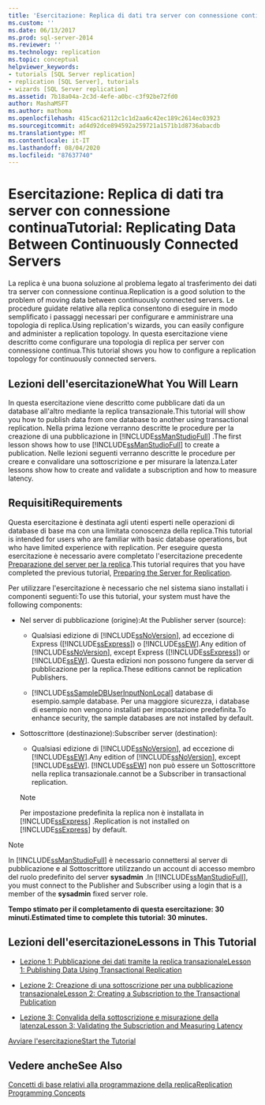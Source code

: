 ```yaml
---
title: 'Esercitazione: Replica di dati tra server con connessione continua Microsoft Docs'
ms.custom: ''
ms.date: 06/13/2017
ms.prod: sql-server-2014
ms.reviewer: ''
ms.technology: replication
ms.topic: conceptual
helpviewer_keywords:
- tutorials [SQL Server replication]
- replication [SQL Server], tutorials
- wizards [SQL Server replication]
ms.assetid: 7b18a04a-2c3d-4efe-a0bc-c3f92be72fd0
author: MashaMSFT
ms.author: mathoma
ms.openlocfilehash: 415cac62112c1c1d2aa6c42ec189c2614ec03923
ms.sourcegitcommit: ad4d92dce894592a259721a1571b1d8736abacdb
ms.translationtype: MT
ms.contentlocale: it-IT
ms.lasthandoff: 08/04/2020
ms.locfileid: "87637740"
---
```

# <a name="tutorial-replicating-data-between-continuously-connected-servers"></a><span data-ttu-id="4747e-102">Esercitazione: Replica di dati tra server con connessione continua</span><span class="sxs-lookup"><span data-stu-id="4747e-102">Tutorial: Replicating Data Between Continuously Connected Servers</span></span>
  <span data-ttu-id="4747e-103">La replica è una buona soluzione al problema legato al trasferimento dei dati tra server con connessione continua.</span><span class="sxs-lookup"><span data-stu-id="4747e-103">Replication is a good solution to the problem of moving data between continuously connected servers.</span></span> <span data-ttu-id="4747e-104">Le procedure guidate relative alla replica consentono di eseguire in modo semplificato i passaggi necessari per configurare e amministrare una topologia di replica.</span><span class="sxs-lookup"><span data-stu-id="4747e-104">Using replication's wizards, you can easily configure and administer a replication topology.</span></span> <span data-ttu-id="4747e-105">In questa esercitazione viene descritto come configurare una topologia di replica per server con connessione continua.</span><span class="sxs-lookup"><span data-stu-id="4747e-105">This tutorial shows you how to configure a replication topology for continuously connected servers.</span></span>  
  
## <a name="what-you-will-learn"></a><span data-ttu-id="4747e-106">Lezioni dell'esercitazione</span><span class="sxs-lookup"><span data-stu-id="4747e-106">What You Will Learn</span></span>  
 <span data-ttu-id="4747e-107">In questa esercitazione viene descritto come pubblicare dati da un database all'altro mediante la replica transazionale.</span><span class="sxs-lookup"><span data-stu-id="4747e-107">This tutorial will show you how to publish data from one database to another using transactional replication.</span></span> <span data-ttu-id="4747e-108">Nella prima lezione verranno descritte le procedure per la creazione di una pubblicazione in [!INCLUDE[ssManStudioFull](../../includes/ssmanstudiofull-md.md)] .</span><span class="sxs-lookup"><span data-stu-id="4747e-108">The first lesson shows how to use [!INCLUDE[ssManStudioFull](../../includes/ssmanstudiofull-md.md)] to create a publication.</span></span> <span data-ttu-id="4747e-109">Nelle lezioni seguenti verranno descritte le procedure per creare e convalidare una sottoscrizione e per misurare la latenza.</span><span class="sxs-lookup"><span data-stu-id="4747e-109">Later lessons show how to create and validate a subscription and how to measure latency.</span></span>  
  
## <a name="requirements"></a><span data-ttu-id="4747e-110">Requisiti</span><span class="sxs-lookup"><span data-stu-id="4747e-110">Requirements</span></span>  
 <span data-ttu-id="4747e-111">Questa esercitazione è destinata agli utenti esperti nelle operazioni di database di base ma con una limitata conoscenza della replica.</span><span class="sxs-lookup"><span data-stu-id="4747e-111">This tutorial is intended for users who are familiar with basic database operations, but who have limited experience with replication.</span></span> <span data-ttu-id="4747e-112">Per eseguire questa esercitazione è necessario avere completato l'esercitazione precedente [Preparazione del server per la replica](tutorial-preparing-the-server-for-replication.md).</span><span class="sxs-lookup"><span data-stu-id="4747e-112">This tutorial requires that you have completed the previous tutorial, [Preparing the Server for Replication](tutorial-preparing-the-server-for-replication.md).</span></span>  
  
 <span data-ttu-id="4747e-113">Per utilizzare l'esercitazione è necessario che nel sistema siano installati i componenti seguenti:</span><span class="sxs-lookup"><span data-stu-id="4747e-113">To use this tutorial, your system must have the following components:</span></span>  
  
-   <span data-ttu-id="4747e-114">Nel server di pubblicazione (origine):</span><span class="sxs-lookup"><span data-stu-id="4747e-114">At the Publisher server (source):</span></span>  
  
    -   <span data-ttu-id="4747e-115">Qualsiasi edizione di [!INCLUDE[ssNoVersion](../../includes/ssnoversion-md.md)], ad eccezione di Express ([!INCLUDE[ssExpress](../../includes/ssexpress-md.md)]) o [!INCLUDE[ssEW](../../includes/ssew-md.md)].</span><span class="sxs-lookup"><span data-stu-id="4747e-115">Any edition of [!INCLUDE[ssNoVersion](../../includes/ssnoversion-md.md)], except Express ([!INCLUDE[ssExpress](../../includes/ssexpress-md.md)]) or [!INCLUDE[ssEW](../../includes/ssew-md.md)].</span></span> <span data-ttu-id="4747e-116">Questa edizioni non possono fungere da server di pubblicazione per la replica.</span><span class="sxs-lookup"><span data-stu-id="4747e-116">These editions cannot be replication Publishers.</span></span>  
  
    -   [!INCLUDE[ssSampleDBUserInputNonLocal](../../includes/sssampledbuserinputnonlocal-md.md)] <span data-ttu-id="4747e-117">database di esempio.</span><span class="sxs-lookup"><span data-stu-id="4747e-117">sample database.</span></span> <span data-ttu-id="4747e-118">Per una maggiore sicurezza, i database di esempio non vengono installati per impostazione predefinita.</span><span class="sxs-lookup"><span data-stu-id="4747e-118">To enhance security, the sample databases are not installed by default.</span></span>  
  
-   <span data-ttu-id="4747e-119">Sottoscrittore (destinazione):</span><span class="sxs-lookup"><span data-stu-id="4747e-119">Subscriber server (destination):</span></span>  
  
    -   <span data-ttu-id="4747e-120">Qualsiasi edizione di [!INCLUDE[ssNoVersion](../../includes/ssnoversion-md.md)], ad eccezione di [!INCLUDE[ssEW](../../includes/ssew-md.md)].</span><span class="sxs-lookup"><span data-stu-id="4747e-120">Any edition of [!INCLUDE[ssNoVersion](../../includes/ssnoversion-md.md)], except [!INCLUDE[ssEW](../../includes/ssew-md.md)].</span></span> [!INCLUDE[ssEW](../../includes/ssew-md.md)] <span data-ttu-id="4747e-121">non può essere un Sottoscrittore nella replica transazionale.</span><span class="sxs-lookup"><span data-stu-id="4747e-121">cannot be a Subscriber in transactional replication.</span></span>  
  
    > [!NOTE]  
    >  <span data-ttu-id="4747e-122">Per impostazione predefinita la replica non è installata in [!INCLUDE[ssExpress](../../includes/ssexpress-md.md)] .</span><span class="sxs-lookup"><span data-stu-id="4747e-122">Replication is not installed on [!INCLUDE[ssExpress](../../includes/ssexpress-md.md)] by default.</span></span>  
  
> [!NOTE]  
>  <span data-ttu-id="4747e-123">In [!INCLUDE[ssManStudioFull](../../includes/ssmanstudiofull-md.md)] è necessario connettersi al server di pubblicazione e al Sottoscrittore utilizzando un account di accesso membro del ruolo predefinito del server **sysadmin** .</span><span class="sxs-lookup"><span data-stu-id="4747e-123">In [!INCLUDE[ssManStudioFull](../../includes/ssmanstudiofull-md.md)], you must connect to the Publisher and Subscriber using a login that is a member of the **sysadmin** fixed server role.</span></span>  
  
 <span data-ttu-id="4747e-124">**Tempo stimato per il completamento di questa esercitazione: 30 minuti.**</span><span class="sxs-lookup"><span data-stu-id="4747e-124">**Estimated time to complete this tutorial: 30 minutes.**</span></span>  
  
## <a name="lessons-in-this-tutorial"></a><span data-ttu-id="4747e-125">Lezioni dell'esercitazione</span><span class="sxs-lookup"><span data-stu-id="4747e-125">Lessons in This Tutorial</span></span>  
  
-   [<span data-ttu-id="4747e-126">Lezione 1: Pubblicazione dei dati tramite la replica transazionale</span><span class="sxs-lookup"><span data-stu-id="4747e-126">Lesson 1: Publishing Data Using Transactional Replication</span></span>](lesson-1-publishing-data-using-transactional-replication.md)  
  
-   [<span data-ttu-id="4747e-127">Lezione 2: Creazione di una sottoscrizione per una pubblicazione transazionale</span><span class="sxs-lookup"><span data-stu-id="4747e-127">Lesson 2: Creating a Subscription to the Transactional Publication</span></span>](lesson-2-creating-a-subscription-to-the-transactional-publication.md)  
  
-   [<span data-ttu-id="4747e-128">Lezione 3: Convalida della sottoscrizione e misurazione della latenza</span><span class="sxs-lookup"><span data-stu-id="4747e-128">Lesson 3: Validating the Subscription and Measuring Latency</span></span>](lesson-3-validating-the-subscription-and-measuring-latency.md)  
  
 [<span data-ttu-id="4747e-129">Avviare l'esercitazione</span><span class="sxs-lookup"><span data-stu-id="4747e-129">Start the Tutorial</span></span>](transactional/transactional-replication.md)  
  
## <a name="see-also"></a><span data-ttu-id="4747e-130">Vedere anche</span><span class="sxs-lookup"><span data-stu-id="4747e-130">See Also</span></span>  
 [<span data-ttu-id="4747e-131">Concetti di base relativi alla programmazione della replica</span><span class="sxs-lookup"><span data-stu-id="4747e-131">Replication Programming Concepts</span></span>](concepts/replication-programming-concepts.md)  
  
  
